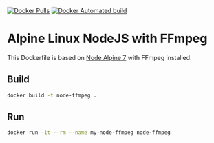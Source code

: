 [![Docker Pulls](https://img.shields.io/docker/pulls/rickydunlop/nodejs-ffmpeg.svg)](https://hub.docker.com/r/rickydunlop/nodejs-ffmpeg/)
[![Docker Automated build](https://img.shields.io/docker/automated/rickydunlop/nodejs-ffmpeg.svg)](https://hub.docker.com/r/rickydunlop/nodejs-ffmpeg/)

# Alpine Linux NodeJS with FFmpeg

This Dockerfile is based on [Node Alpine 7](https://hub.docker.com/_/node/) with FFmpeg installed.


## Build
```bash
docker build -t node-ffmpeg .
```

## Run

```bash
docker run -it --rm --name my-node-ffmpeg node-ffmpeg
```
